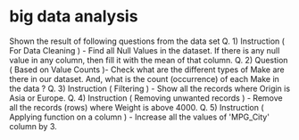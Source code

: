 # big data analysis

Shown the result of following questions from the data set 
Q. 1) Instruction ( For Data Cleaning ) - Find all Null Values in the dataset. If there is any null value in any column, then fill it with the mean of that column.
Q. 2) Question ( Based on Value Counts )- Check what are the different types of Make are there in our dataset. And, what is the count (occurrence) of each Make in the data ?
Q. 3) Instruction ( Filtering ) - Show all the records where Origin is Asia or Europe.
Q. 4) Instruction ( Removing unwanted records ) - Remove all the records (rows) where Weight is above 4000.
Q. 5) Instruction ( Applying function on a column ) - Increase all the values of 'MPG_City' column by 3.
